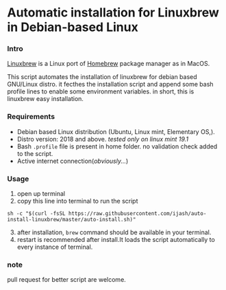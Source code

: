 # Automatic installation for Linuxbrew in Debian-based Linux
### Intro
[Linuxbrew](http://linuxbrew.sh/) is a Linux port of [Homebrew](https://brew.sh/) package manager as in MacOS.  

This script automates the installation of linuxbrew for debian based GNU/Linux distro.
it fecthes the installation script and append some bash profile lines to enable some environment variables.
in short, this is linuxbrew easy installation.

### Requirements
 - Debian based Linux distribution (Ubuntu, Linux mint, Elementary OS,).
 - Distro version: 2018 and above. _tested only on linux mint 19.1_
 - Bash `.profile` file is present in home folder. no validation check added to the script.
 - Active internet connection(_obviously..._)
 
### Usage
1. open up terminal
2. copy this line into terminal to run the script
```
sh -c "$(curl -fsSL https://raw.githubusercontent.com/ijash/auto-install-linuxbrew/master/auto-install.sh)"
```
3. after installation, `brew` command should be available in your terminal.
4. restart is recommended after install.It loads the script automatically to every instance of terminal.

### note
pull request for better script are welcome.
